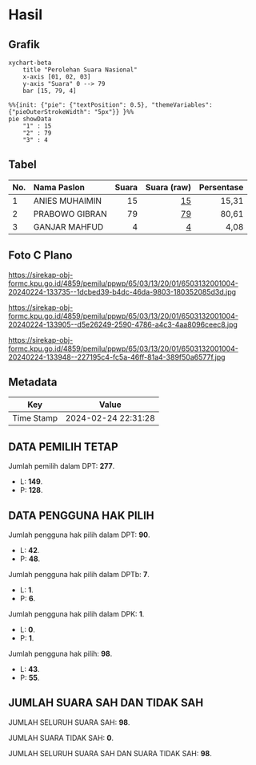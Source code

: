 # Hasil

## Grafik

```mermaid
xychart-beta
    title "Perolehan Suara Nasional"
    x-axis [01, 02, 03]
    y-axis "Suara" 0 --> 79
    bar [15, 79, 4]
```

```mermaid
%%{init: {"pie": {"textPosition": 0.5}, "themeVariables": {"pieOuterStrokeWidth": "5px"}} }%%
pie showData
    "1" : 15
    "2" : 79
    "3" : 4
```

## Tabel

| No. | Nama Paslon    | Suara | Suara (raw) | Persentase |
|:--- |:-------------- | -----:| -----------:| ----------:|
| 1   | ANIES MUHAIMIN | 15    | [15][p-1]   | 15,31      |
| 2   | PRABOWO GIBRAN | 79    | [79][p-2]   | 80,61      |
| 3   | GANJAR MAHFUD  | 4     | [4][p-3]    | 4,08       |


[p-1]: https://github.com/gigit-pemilu/pemilu-2024/blob/main/pilpres/hitung-suara/sub/65-kalimantan-utara/sub/03-nunukan/sub/13-sei-menggaris/sub/2001-srinanti/sub/004-tps/sub/paslon-1.txt
[p-2]: https://github.com/gigit-pemilu/pemilu-2024/blob/main/pilpres/hitung-suara/sub/65-kalimantan-utara/sub/03-nunukan/sub/13-sei-menggaris/sub/2001-srinanti/sub/004-tps/sub/paslon-2.txt
[p-3]: https://github.com/gigit-pemilu/pemilu-2024/blob/main/pilpres/hitung-suara/sub/65-kalimantan-utara/sub/03-nunukan/sub/13-sei-menggaris/sub/2001-srinanti/sub/004-tps/sub/paslon-3.txt

## Foto C Plano

https://sirekap-obj-formc.kpu.go.id/4859/pemilu/ppwp/65/03/13/20/01/6503132001004-20240224-133735--1dcbed39-b4dc-46da-9803-180352085d3d.jpg

https://sirekap-obj-formc.kpu.go.id/4859/pemilu/ppwp/65/03/13/20/01/6503132001004-20240224-133905--d5e26249-2590-4786-a4c3-4aa8096ceec8.jpg

https://sirekap-obj-formc.kpu.go.id/4859/pemilu/ppwp/65/03/13/20/01/6503132001004-20240224-133948--227195c4-fc5a-46ff-81a4-389f50a6577f.jpg


## Metadata

| Key        | Value               |
| ---------- | ------------------- |
| Time Stamp | 2024-02-24 22:31:28 |


## DATA PEMILIH TETAP

Jumlah pemilih dalam DPT: **277**.
 * L: **149**.
 * P: **128**.

## DATA PENGGUNA HAK PILIH

Jumlah pengguna hak pilih dalam DPT: **90**.
 * L: **42**.
 * P: **48**.

Jumlah pengguna hak pilih dalam DPTb: **7**.
 * L: **1**.
 * P: **6**.

Jumlah pengguna hak pilih dalam DPK: **1**.
 * L: **0**.
 * P: **1**.

Jumlah pengguna hak pilih: **98**.
 * L: **43**.
 * P: **55**.

## JUMLAH SUARA SAH DAN TIDAK SAH

JUMLAH SELURUH SUARA SAH: **98**.

JUMLAH SUARA TIDAK SAH: **0**.

JUMLAH SELURUH SUARA SAH DAN SUARA TIDAK SAH: **98**.


